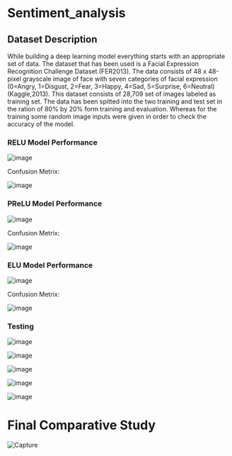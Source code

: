 # Sentiment_analysis
## Dataset Description

While building a deep learning model everything starts with an appropriate set of data. The dataset that has been used is a Facial Expression Recognition Challenge Dataset (FER2013). The data consists of 48 x 48-pixel grayscale image of face with seven categories of facial expression (0=Angry, 1=Disgust, 2=Fear, 3=Happy, 4=Sad, 5=Surprise, 6=Neutral) (Kaggle,2013). This dataset consists of 28,709 set of images labeled as training set. The data has been spitted into the two training and test set in the ration of 80% by 20% form training and evaluation. Whereas for the training some random image inputs were given in order to check the accuracy of the model. 

### RELU Model Performance
![image](https://user-images.githubusercontent.com/66167662/125065262-56900d80-e0d1-11eb-9460-539aad63a5aa.png)

Confusion Metrix:

![image](https://user-images.githubusercontent.com/66167662/125065416-817a6180-e0d1-11eb-914b-d78823ee1d24.png)

### PReLU Model Performance
![image](https://user-images.githubusercontent.com/66167662/125065299-60b20c00-e0d1-11eb-8db9-324edd4aab72.png)

Confusion Metrix:

![image](https://user-images.githubusercontent.com/66167662/125065728-e766e900-e0d1-11eb-8eb8-5283c5b07da3.png)


### ELU Model Performance
![image](https://user-images.githubusercontent.com/66167662/125065335-6a3b7400-e0d1-11eb-9f3d-6b0b76e93173.png)

Confusion Metrix:

![image](https://user-images.githubusercontent.com/66167662/125065400-79babd00-e0d1-11eb-88bb-4bd268b63416.png)

### Testing 
![image](https://user-images.githubusercontent.com/66167662/125065515-a242b700-e0d1-11eb-8c72-79e3ff3abc78.png)

![image](https://user-images.githubusercontent.com/66167662/125065530-a4a51100-e0d1-11eb-8c37-9dd640a892b0.png)

![image](https://user-images.githubusercontent.com/66167662/125065551-a969c500-e0d1-11eb-9872-d30e67f28b75.png)

![image](https://user-images.githubusercontent.com/66167662/125065563-ac64b580-e0d1-11eb-892b-6e75254e4aed.png)

![image](https://user-images.githubusercontent.com/66167662/125065811-02d1f400-e0d2-11eb-97cf-86618250fa20.png)

# Final Comparative Study

![Capture](https://user-images.githubusercontent.com/66167662/125065665-cf8f6500-e0d1-11eb-8e26-24c441b7cdae.PNG)



